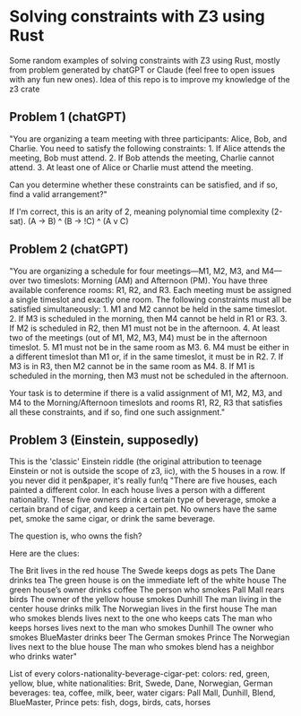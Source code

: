 # Solving constraints with Z3 using Rust

Some random examples of solving constraints with Z3 using Rust, mostly from problem generated by chatGPT or Claude (feel free to open issues with any fun new ones).
Idea of this repo is to improve my knowledge of the z3 crate

## Problem 1 (chatGPT)
"You are organizing a team meeting with three participants: Alice, Bob, and Charlie. You need to satisfy the following constraints:
	1.	If Alice attends the meeting, Bob must attend.
	2.	If Bob attends the meeting, Charlie cannot attend.
	3.	At least one of Alice or Charlie must attend the meeting.

Can you determine whether these constraints can be satisfied, and if so, find a valid arrangement?"

If I'm correct, this is an arity of 2, meaning polynomial time complexity (2-sat).
(A -> B) ^ (B -> !C) ^ (A v C)

## Problem 2 (chatGPT)
"You are organizing a schedule for four meetings—M1, M2, M3, and M4—over two timeslots: Morning (AM) and Afternoon (PM). You have three available conference rooms: R1, R2, and R3. Each meeting must be assigned a single timeslot and exactly one room. The following constraints must all be satisfied simultaneously:
	1.	M1 and M2 cannot be held in the same timeslot.
	2.	If M3 is scheduled in the morning, then M4 cannot be held in R1 or R3.
	3.	If M2 is scheduled in R2, then M1 must not be in the afternoon.
	4.	At least two of the meetings (out of M1, M2, M3, M4) must be in the afternoon timeslot.
	5.	M1 must not be in the same room as M3.
	6.	M4 must be either in a different timeslot than M1 or, if in the same timeslot, it must be in R2.
	7.	If M3 is in R3, then M2 cannot be in the same room as M4.
	8.	If M1 is scheduled in the morning, then M3 must not be scheduled in the afternoon.

Your task is to determine if there is a valid assignment of M1, M2, M3, and M4 to the Morning/Afternoon timeslots and rooms R1, R2, R3 that satisfies all these constraints, and if so, find one such assignment."

## Problem 3 (Einstein, supposedly)
This is the 'classic' Einstein riddle (the original attribution to teenage Einstein or not is outside the scope of z3, iic), with the 5 houses in a row. If you never did it pen&paper, it's really fun!q
"There are five houses, each painted a different color. In each house lives a person with a different nationality.
These five owners drink a certain type of beverage, smoke a certain brand of cigar, and keep a certain pet.
No owners have the same pet, smoke the same cigar, or drink the same beverage.

The question is, who owns the fish?

Here are the clues:

The Brit lives in the red house
The Swede keeps dogs as pets
The Dane drinks tea
The green house is on the immediate left of the white house
The green house’s owner drinks coffee
The person who smokes Pall Mall rears birds
The owner of the yellow house smokes Dunhill
The man living in the center house drinks milk
The Norwegian lives in the first house
The man who smokes blends lives next to the one who keeps cats
The man who keeps horses lives next to the man who smokes Dunhill
The owner who smokes BlueMaster drinks beer
The German smokes Prince
The Norwegian lives next to the blue house
The man who smokes blend has a neighbor who drinks water"

List of every colors-nationality-beverage-cigar-pet:
colors: red, green, yellow, blue, white
nationalities: Brit, Swede, Dane, Norwegian, German
beverages: tea, coffee, milk, beer, water
cigars: Pall Mall, Dunhill, Blend, BlueMaster, Prince
pets: fish, dogs, birds, cats, horses
